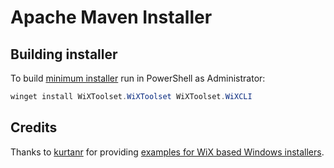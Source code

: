 # Apache Maven Installer

## Building installer

To build [minimum installer](Product.wxs) run in PowerShell as Administrator:
```PowerShell
winget install WiXToolset.WiXToolset WiXToolset.WiXCLI
```

## Credits
Thanks to [kurtanr](https://github.com/kurtanr) for providing [examples for WiX based Windows installers](https://github.com/kurtanr/WiXInstallerExamples).